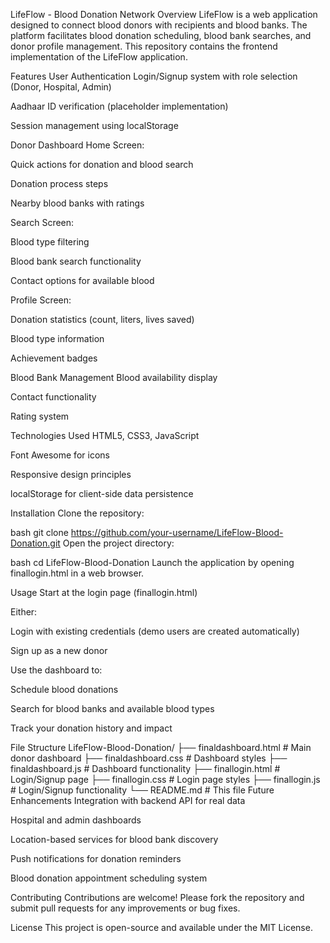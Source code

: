 LifeFlow - Blood Donation Network
Overview
LifeFlow is a web application designed to connect blood donors with recipients and blood banks. The platform facilitates blood donation scheduling, blood bank searches, and donor profile management. This repository contains the frontend implementation of the LifeFlow application.

Features
User Authentication
Login/Signup system with role selection (Donor, Hospital, Admin)

Aadhaar ID verification (placeholder implementation)

Session management using localStorage

Donor Dashboard
Home Screen:

Quick actions for donation and blood search

Donation process steps

Nearby blood banks with ratings

Search Screen:

Blood type filtering

Blood bank search functionality

Contact options for available blood

Profile Screen:

Donation statistics (count, liters, lives saved)

Blood type information

Achievement badges

Blood Bank Management
Blood availability display

Contact functionality

Rating system

Technologies Used
HTML5, CSS3, JavaScript

Font Awesome for icons

Responsive design principles

localStorage for client-side data persistence

Installation
Clone the repository:

bash
git clone https://github.com/your-username/LifeFlow-Blood-Donation.git
Open the project directory:

bash
cd LifeFlow-Blood-Donation
Launch the application by opening finallogin.html in a web browser.

Usage
Start at the login page (finallogin.html)

Either:

Login with existing credentials (demo users are created automatically)

Sign up as a new donor

Use the dashboard to:

Schedule blood donations

Search for blood banks and available blood types

Track your donation history and impact

File Structure
LifeFlow-Blood-Donation/
├── finaldashboard.html       # Main donor dashboard
├── finaldashboard.css        # Dashboard styles
├── finaldashboard.js         # Dashboard functionality
├── finallogin.html           # Login/Signup page
├── finallogin.css            # Login page styles
├── finallogin.js             # Login/Signup functionality
└── README.md                 # This file
Future Enhancements
Integration with backend API for real data

Hospital and admin dashboards

Location-based services for blood bank discovery

Push notifications for donation reminders

Blood donation appointment scheduling system

Contributing
Contributions are welcome! Please fork the repository and submit pull requests for any improvements or bug fixes.

License
This project is open-source and available under the MIT License.
